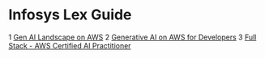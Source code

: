 # Infosys Lex Guide
1 [Gen AI Landscape on AWS](https://lex.infosysapps.com/web/en/app/toc/lex_auth_014019502766243840130/overview)
2 [Generative AI on AWS for Developers](https://lex.infosysapps.com/web/en/app/toc/lex_auth_014050681217818624245/overview)
3 [Full Stack - AWS Certified AI Practitioner](https://lex.infosysapps.com/web/en/app/toc/lex_auth_014253616530931712264/overview)

